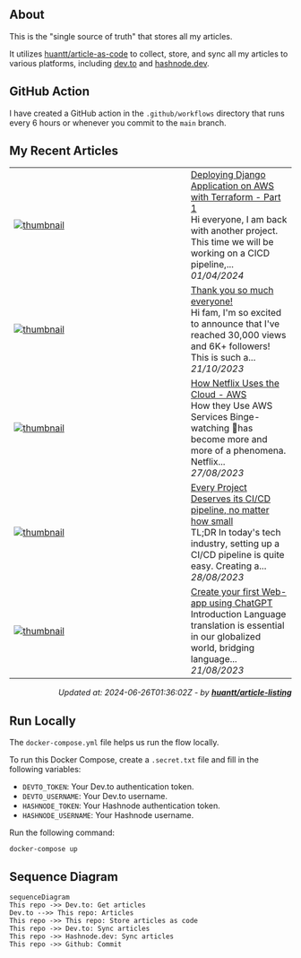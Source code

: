 ## About
This is the "single source of truth" that stores all my articles.

It utilizes [huantt/article-as-code](https://github.com/huantt/article-as-code) to collect, store, and sync all my articles to various platforms, including [dev.to](https://dev.to) and [hashnode.dev](https://hashnode.dev).

## GitHub Action
I have created a GitHub action in the `.github/workflows` directory that runs every 6 hours or whenever you commit to the `main` branch.

## My Recent Articles

<table>
        <tr>
            <td width="300px">
                <a href="https://dev.to/softwaresennin/deploying-django-application-on-aws-with-terraform-1j7e">
                    <img src="https://dynamic-thumbnail-dev-to.vercel.app/article/1807518/thumbnail?t=2024-06-26%2001%3a36%3a02.004793042%20%2b0000%20UTC%20m%3d%2b0.044418439" alt="thumbnail">
                </a>
            </td>
            <td>
                <a href="https://dev.to/softwaresennin/deploying-django-application-on-aws-with-terraform-1j7e">Deploying Django Application on AWS with Terraform - Part 1</a>
                <div>Hi everyone, I am back with another project. This time we will be working on a CICD pipeline,...</div>
                <div><i>01/04/2024</i></div>
            </td>
        </tr>
        <tr>
            <td width="300px">
                <a href="https://dev.to/softwaresennin/thank-you-so-much-everyone-p7j">
                    <img src="https://dynamic-thumbnail-dev-to.vercel.app/article/1642194/thumbnail?t=2024-06-26%2001%3a36%3a02.004793042%20%2b0000%20UTC%20m%3d%2b0.044418439" alt="thumbnail">
                </a>
            </td>
            <td>
                <a href="https://dev.to/softwaresennin/thank-you-so-much-everyone-p7j">Thank you so much everyone!</a>
                <div>Hi fam, I&#39;m so excited to announce that I&#39;ve reached 30,000 views and 6K&#43; followers! This is such a...</div>
                <div><i>21/10/2023</i></div>
            </td>
        </tr>
        <tr>
            <td width="300px">
                <a href="https://dev.to/aws-builders/how-netflix-uses-the-cloud-aws-191c">
                    <img src="https://dynamic-thumbnail-dev-to.vercel.app/article/1581112/thumbnail?t=2024-06-26%2001%3a36%3a02.004793042%20%2b0000%20UTC%20m%3d%2b0.044418439" alt="thumbnail">
                </a>
            </td>
            <td>
                <a href="https://dev.to/aws-builders/how-netflix-uses-the-cloud-aws-191c">How Netflix Uses the Cloud - AWS</a>
                <div>How they Use AWS Services   Binge-watching 🍿has become more and more of a phenomena. Netflix...</div>
                <div><i>27/08/2023</i></div>
            </td>
        </tr>
        <tr>
            <td width="300px">
                <a href="https://dev.to/aws-builders/every-project-deserves-its-cicd-pipeline-no-matter-how-small-19j9">
                    <img src="https://dynamic-thumbnail-dev-to.vercel.app/article/1582032/thumbnail?t=2024-06-26%2001%3a36%3a02.004793042%20%2b0000%20UTC%20m%3d%2b0.044418439" alt="thumbnail">
                </a>
            </td>
            <td>
                <a href="https://dev.to/aws-builders/every-project-deserves-its-cicd-pipeline-no-matter-how-small-19j9">Every Project Deserves its CI/CD pipeline, no matter how small</a>
                <div>TL;DR   In today&#39;s tech industry, setting up a CI/CD pipeline is quite easy. Creating a...</div>
                <div><i>28/08/2023</i></div>
            </td>
        </tr>
        <tr>
            <td width="300px">
                <a href="https://dev.to/softwaresennin/create-your-first-web-app-using-chatgpt-2174">
                    <img src="https://dynamic-thumbnail-dev-to.vercel.app/article/1574302/thumbnail?t=2024-06-26%2001%3a36%3a02.004793042%20%2b0000%20UTC%20m%3d%2b0.044418439" alt="thumbnail">
                </a>
            </td>
            <td>
                <a href="https://dev.to/softwaresennin/create-your-first-web-app-using-chatgpt-2174">Create your first Web-app using ChatGPT</a>
                <div>Introduction   Language translation is essential in our globalized world, bridging language...</div>
                <div><i>21/08/2023</i></div>
            </td>
        </tr>
</table>

<div align="right">

*Updated at: 2024-06-26T01:36:02Z - by **[huantt/article-listing](https://github.com/huantt/article-listing)***

</div>


## Run Locally
The `docker-compose.yml` file helps us run the flow locally.

To run this Docker Compose, create a `.secret.txt` file and fill in the following variables:
- `DEVTO_TOKEN`: Your Dev.to authentication token.
- `DEVTO_USERNAME`: Your Dev.to username.
- `HASHNODE_TOKEN`: Your Hashnode authentication token.
- `HASHNODE_USERNAME`: Your Hashnode username.

Run the following command:
```shell
docker-compose up
```

## Sequence Diagram
```mermaid
sequenceDiagram
This repo ->> Dev.to: Get articles
Dev.to -->> This repo: Articles
This repo ->> This repo: Store articles as code
This repo ->> Dev.to: Sync articles
This repo ->> Hashnode.dev: Sync articles
This repo ->> Github: Commit
```